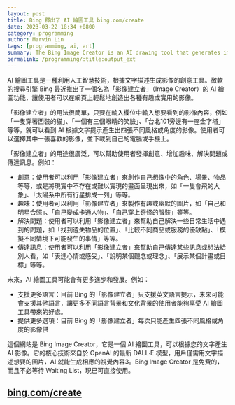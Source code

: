 ```yaml
---
layout: post
title: Bing 釋出了 AI 繪圖工具 bing.com/create
date: 2023-03-22 18:34 +0800
category: programming
author: Marvin Lin
tags: [programming, ai, art]
summary: The Bing Image Creator is an AI drawing tool that generates images based on user input text, using the latest DALL∙E model from OpenAI. It is a free service and does not require waiting on a waiting list, and can be accessed directly on bing.com/create. Users can provide prompts to the system, and the AI will begin drawing the requested image. The service is similar to other AI drawing tools such as Stable Diffusion and Midjourney. Additionally, Microsoft has integrated Bing Image Creator into chatbots, the web, and the Edge browser.
permalink: /programming/:title:output_ext
---
```


AI 繪圖工具是一種利用人工智慧技術，根據文字描述生成影像的創意工具。微軟的搜尋引擎 Bing 最近推出了一個名為「影像建立者」（Image Creator）的 AI 繪圖功能，讓使用者可以在網頁上輕鬆地創造出各種有趣或實用的影像。

「影像建立者」的用法很簡單，只要在輸入欄位中輸入想要看到的影像內容，例如「一隻穿著西裝的貓」、「一個有三個眼睛的笑臉」、「台北101旁邊有一座金字塔」等等，就可以看到 AI 根據文字提示產生出四張不同風格或角度的影像。使用者可以選擇其中一張喜歡的影像，並下載到自己的電腦或手機上。

「影像建立者」的用途很廣泛，可以幫助使用者發揮創意、增加趣味、解決問題或傳達訊息。例如：

- 創意：使用者可以利用「影像建立者」來創作自己想像中的角色、場景、物品等等，或是將現實中不存在或難以實現的畫面呈現出來，如「一隻會飛的大象」、「太陽系中所有行星排成一列」等等。
- 趣味：使用者可以利用「影像建立者」來製作有趣或幽默的圖片，如「自己和明星合照」、「自己變成卡通人物」、「自己穿上奇怪的服裝」等等。
- 解決問題：使用者可以利用「影像建立者」來幫助自己解決一些日常生活中遇到的問題，如「找到遺失物品的位置」、「比較不同商品或服務的優缺點」、「模擬不同情境下可能發生的事情」等等。
- 傳達訊息：使用者可以利用「影像建立者」來幫助自己傳達某些訊息或想法給別人看，如「表達心情或感受」、「說明某個觀念或理念」、「展示某個計畫或目標」等等。

未來，AI 繪圖工具可能會有更多進步和發展。例如：

- 支援更多語言：目前 Bing 的「影像建立者」只支援英文語言提示，未來可能會支援其他語言，讓更多不同語言背景和文化背景的使用者能夠享受 AI 繪圖工具帶來的好處。
- 提供更多選項：目前 Bing 的「影像建立者」每次只能產生四張不同風格或角度的影像供

這個網站是 Bing Image Creator，它是一個 AI 繪圖工具，可以根據您的文字產生 AI 影像。它的核心技術來自於 OpenAI 的最新 DALL∙E 模型，用戶僅需用文字描述想要的圖片，AI 就能生成相應的視覺內容3。Bing Image Creator 是免費的，而且不必等待 Waiting List，現已可直接使用。

## [bing.com/create](bing.com/create)
